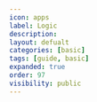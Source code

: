 ```yaml
---
icon: apps
label: Logic
description: 
layout: defualt
categories: [basic]
tags: [guide, basic]
expanded: true
order: 97
visibility: public
---
```

